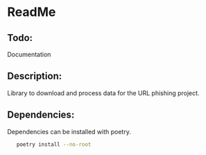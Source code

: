 # ReadMe
## Todo:
Documentation
## Description:
Library to download and process data for the URL phishing project.

## Dependencies:
Dependencies can be installed with poetry.
```bash
   poetry install --no-root

